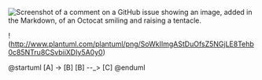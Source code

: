 ![Screenshot of a comment on a GitHub issue showing an image, added in the Markdown, of an Octocat smiling and raising a tentacle.](https://myoctocat.com/assets/images/base-octocat.svg)

!(http://www.plantuml.com/plantuml/png/SoWkIImgAStDuOfsZ5NGjLE8Tehb0c85NTru8CSvbiiXDIy5A0y0)


@startuml
[A] -> [B]
[B] --_> [C]
@enduml

